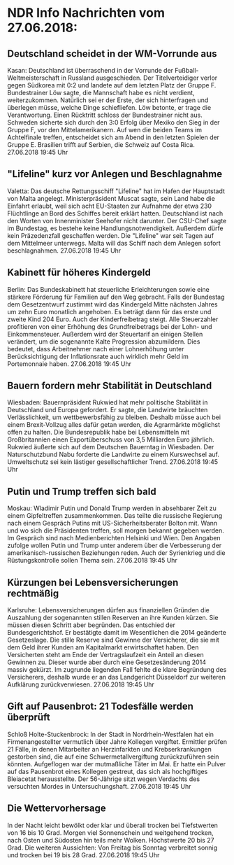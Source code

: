 # NDR Info Nachrichten vom 27.06.2018:


## Deutschland scheidet in der WM-Vorrunde aus
Kasan:	Deutschland ist überraschend in der Vorrunde der Fußball-Weltmeisterschaft in Russland ausgeschieden. Der Titelverteidiger verlor gegen Südkorea mit 0:2 und landete auf dem letzten Platz der Gruppe F. Bundestrainer Löw sagte, die Mannschaft habe es nicht verdient, weiterzukommen. Natürlich sei er der Erste, der sich hinterfragen und überlegen müsse, welche Dinge schiefliefen. Löw betonte, er trage die Verantwortung. Einen Rücktritt schloss der Bundestrainer nicht aus. Schweden sicherte sich durch den 3:0 Erfolg über Mexiko den Sieg in der Gruppe F, vor den Mittelamerikanern. Auf wen die beiden Teams im Achtelfinale treffen, entscheidet sich am Abend in den letzten Spielen der Gruppe E. Brasilien trifft auf Serbien, die Schweiz auf Costa Rica. 27.06.2018 19:45 Uhr 

## "Lifeline" kurz vor Anlegen und Beschlagnahme
Valetta: Das deutsche Rettungsschiff "Lifeline" hat im Hafen der Hauptstadt von Malta angelegt. Ministerpräsident Muscat sagte, sein Land habe die Einfahrt erlaubt, weil sich acht EU-Staaten zur Aufnahme der etwa 230 Flüchtlinge an Bord des Schiffes bereit erklärt hatten. Deutschland ist nach den Worten von Innenminister Seehofer nicht darunter. Der CSU-Chef sagte im Bundestag, es bestehe keine Handlungsnotwendigkeit. Außerdem dürfe kein Präzedenzfall geschaffen werden. Die "Lifeline" war seit Tagen auf dem Mittelmeer unterwegs. Malta will das Schiff nach dem Anlegen sofort beschlagnahmen. 27.06.2018 19:45 Uhr 

## Kabinett für höheres Kindergeld
Berlin: Das Bundeskabinett hat steuerliche Erleichterungen sowie eine stärkere Förderung für Familien auf den Weg gebracht. Falls der Bundestag dem Gesetzentwurf zustimmt wird das Kindergeld Mitte nächsten Jahres um zehn Euro monatlich angehoben. Es beträgt dann für das erste und zweite Kind 204 Euro. Auch der Kinderfreibetrag steigt. Alle Steuerzahler profitieren von einer Erhöhung des Grundfreibetrags bei der Lohn- und Einkommensteuer. Außerdem wird der Steuertarif an einigen Stellen verändert, um die sogenannte Kalte Progression abzumildern. Dies bedeutet, dass Arbeitnehmer nach einer Lohnerhöhung unter Berücksichtigung der Inflationsrate auch wirklich mehr Geld im Portemonnaie haben. 27.06.2018 19:45 Uhr 

## Bauern fordern mehr Stabilität in Deutschland
Wiesbaden: Bauernpräsident Rukwied hat mehr politische Stabilität in Deutschland und Europa gefordert. Er sagte, die Landwirte bräuchten Verlässlichkeit, um wettbewerbsfähig zu bleiben. Deshalb müsse auch bei einem Brexit-Vollzug alles dafür getan werden, die Agrarmärkte möglichst offen zu halten. Die Bundesrepublik habe bei Lebensmitteln mit Großbritannien einen Exportüberschuss von 3,5 Milliarden Euro jährlich. Rukwied äußerte sich auf dem Deutschen Bauerntag in Wiesbaden. Der Naturschutzbund Nabu forderte die Landwirte zu einem Kurswechsel auf. Umweltschutz sei kein lästiger gesellschaftlicher Trend. 27.06.2018 19:45 Uhr 

## Putin und Trump treffen sich bald
Moskau:		Wladimir Putin und Donald Trump werden in absehbarer Zeit zu einem Gipfeltreffen zusammenkommen. Das teilte die russische Regierung nach einem Gespräch Putins mit US-Sicherheitsberater Bolton mit. Wann und wo sich die Präsidenten treffen, soll morgen bekannt gegeben werden. Im Gespräch sind nach Medienberichten Helsinki und Wien. Den Angaben zufolge wollen Putin und Trump unter anderem über die Verbesserung der amerikanisch-russischen Beziehungen reden. Auch der Syrienkrieg und die Rüstungskontrolle sollen Thema sein. 27.06.2018 19:45 Uhr 

## Kürzungen bei Lebensversicherungen rechtmäßig
Karlsruhe: Lebensversicherungen dürfen aus finanziellen Gründen die Auszahlung der sogenannten stillen Reserven an ihre Kunden kürzen. Sie müssen diesen Schritt aber begründen. Das entschied der Bundesgerichtshof. Er bestätigte damit im Wesentlichen die 2014 geänderte Gesetzeslage. Die stille Reserve sind Gewinne der Versicherer, die sie mit dem Geld ihrer Kunden am Kapitalmarkt erwirtschaftet haben. Den Versicherten steht am Ende der Vertragslaufzeit ein Anteil an diesen Gewinnen zu. Dieser wurde aber durch eine Gesetzesänderung 2014 massiv gekürzt. Im zugrunde liegenden Fall fehlte die klare Begründung des Versicherers, deshalb wurde er an das Landgericht Düsseldorf zur weiteren Aufklärung zurückverwiesen. 27.06.2018 19:45 Uhr 

## Gift auf Pausenbrot: 21 Todesfälle werden überprüft
Schloß Holte-Stuckenbrock: In der Stadt in Nordrhein-Westfalen hat ein Firmenangestellter vermutlich über Jahre Kollegen vergiftet. Ermittler prüfen 21 Fälle, in denen Mitarbeiter an Herzinfarkten und Krebserkrankungen gestorben sind, die auf eine Schwermetallvergiftung zurückzuführen sein könnten. Aufgeflogen war der mutmaßliche Täter im Mai. Er hatte ein Pulver auf das Pausenbrot eines Kollegen gestreut, das sich als hochgiftiges Bleiacetat herausstellte. Der 56-Jährige sitzt wegen Verdachts des versuchten Mordes in Untersuchungshaft. 27.06.2018 19:45 Uhr 

## Die Wettervorhersage
In der Nacht leicht bewölkt oder klar und überall trocken bei Tiefstwerten von 16 bis 10 Grad. Morgen viel Sonnenschein und weitgehend trocken, nach Osten und Südosten hin teils mehr Wolken. Höchstwerte 20 bis 27 Grad. Die weiteren Aussichten: Von Freitag bis Sonntag verbreitet sonnig und trocken bei 19 bis 28 Grad. 27.06.2018 19:45 Uhr 
